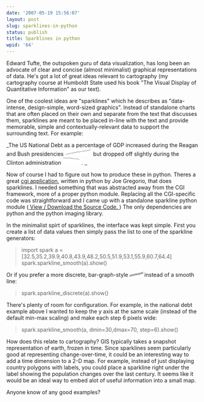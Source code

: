 ```yaml
---
date: '2007-05-19 15:56:07'
layout: post
slug: sparklines-in-python
status: publish
title: Sparklines in python
wpid: '64'
---
```


Edward Tufte, the outspoken guru of data visualization, has long been an advocate of clear and concise (almost minimalist) graphical representations of data. He's got a lot of great ideas relevant to cartography (my cartography course at Humboldt State used his book "The Visual Display of Quantitative Information" as our text). 

One of the coolest ideas are "sparklines" which he describes as "data-intense, design-simple, word-sized graphics". Instead of standalone charts that are often placed on their own and separate from the text that discusses them, sparklines are meant to be placed in-line with the text and provide memorable, simple and contextually-relevant data to support the surrounding text. For example:




 _The US National Debt as a percentage of GDP increased during the Reagan and Bush presidencies ![](/assets/img/reaganbush.GIF) but dropped off slightly during the Clinton administration  ![](/assets/img/clinton.GIF) . _




Now of course I had to figure out how to produce these in python.  Theres a great [cgi application](http://bitworking.org/projects/sparklines/#source), written in python by Joe Gregorio, that does sparklines. I needed something that was abstracted away from the CGI framework, more of a proper python module. Replacing all the CGI-specific code was straightforward and I came up with a standalone sparkline python module ([ View / Download the Source Code. ](http://perrygeo.googlecode.com/svn/trunk/gis-bin/spark.py) ) The only dependencies are python and the python imaging library.

In the minimalist spirt of sparklines, the interface was kept simple. First you create a list of data values then simply pass the list to one of the sparkline generators:



> import spark
a = [32.5,35.2,39.9,40.8,43.9,48.2,50.5,51.9,53.1,55.9,60.7,64.4]
spark.sparkline_smooth(a).show()



Or if you prefer a more discrete, bar-graph-style ![](/assets/img/discrete.GIF) instead of a smooth line:



> spark.sparkline_discrete(a).show()



There's plenty of room for configuration. For example, in the national debt example above I wanted to keep the y axis at the same scale (instead of the default min-max scaling) and make each step 6 pixels wide:



> spark.sparkline_smooth(a, dmin=30,dmax=70, step=6).show()



How does this relate to cartography? GIS typically takes a snapshot representation of earth, frozen in time. Since sparklines seem particularly good at representing change-over-time, it could be an interesting way to add a time dimension to a 2-D map. For example, instead of just displaying country polygons with labels, you could place a sparkline right under the label showing the population changes over the last century. It seems like it would be an ideal way to embed alot of useful information into a small map. 

Anyone know of any good examples?


